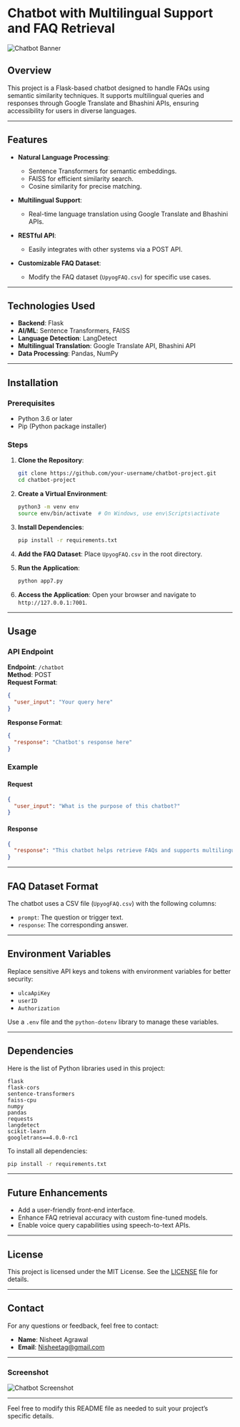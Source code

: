
# Chatbot with Multilingual Support and FAQ Retrieval

![Chatbot Banner](https://img.freepik.com/free-vector/voice-assistant-abstract-concept-vector-illustration_335657-3969.jpg)

## Overview

This project is a Flask-based chatbot designed to handle FAQs using semantic similarity techniques. It supports multilingual queries and responses through Google Translate and Bhashini APIs, ensuring accessibility for users in diverse languages.

---

## Features

- **Natural Language Processing**:
  - Sentence Transformers for semantic embeddings.
  - FAISS for efficient similarity search.
  - Cosine similarity for precise matching.
  
- **Multilingual Support**:
  - Real-time language translation using Google Translate and Bhashini APIs.
  
- **RESTful API**:
  - Easily integrates with other systems via a POST API.

- **Customizable FAQ Dataset**:
  - Modify the FAQ dataset (`UpyogFAQ.csv`) for specific use cases.

---

## Technologies Used

- **Backend**: Flask
- **AI/ML**: Sentence Transformers, FAISS
- **Language Detection**: LangDetect
- **Multilingual Translation**: Google Translate API, Bhashini API
- **Data Processing**: Pandas, NumPy

---

## Installation

### Prerequisites

- Python 3.6 or later
- Pip (Python package installer)

### Steps

1. **Clone the Repository**:
   ```bash
   git clone https://github.com/your-username/chatbot-project.git
   cd chatbot-project
   ```

2. **Create a Virtual Environment**:
   ```bash
   python3 -m venv env
   source env/bin/activate  # On Windows, use env\Scripts\activate
   ```

3. **Install Dependencies**:
   ```bash
   pip install -r requirements.txt
   ```

4. **Add the FAQ Dataset**:
   Place `UpyogFAQ.csv` in the root directory.

5. **Run the Application**:
   ```bash
   python app7.py
   ```

6. **Access the Application**:
   Open your browser and navigate to `http://127.0.0.1:7001`.

---

## Usage

### API Endpoint

**Endpoint**: `/chatbot`  
**Method**: POST  
**Request Format**:
```json
{
  "user_input": "Your query here"
}
```

**Response Format**:
```json
{
  "response": "Chatbot's response here"
}
```

### Example

#### Request
```json
{
  "user_input": "What is the purpose of this chatbot?"
}
```

#### Response
```json
{
  "response": "This chatbot helps retrieve FAQs and supports multilingual queries."
}
```

---

## FAQ Dataset Format

The chatbot uses a CSV file (`UpyogFAQ.csv`) with the following columns:

- `prompt`: The question or trigger text.
- `response`: The corresponding answer.

---

## Environment Variables

Replace sensitive API keys and tokens with environment variables for better security:

- `ulcaApiKey`
- `userID`
- `Authorization`

Use a `.env` file and the `python-dotenv` library to manage these variables.

---

## Dependencies

Here is the list of Python libraries used in this project:

```plaintext
flask
flask-cors
sentence-transformers
faiss-cpu
numpy
pandas
requests
langdetect
scikit-learn
googletrans==4.0.0-rc1
```

To install all dependencies:
```bash
pip install -r requirements.txt
```

---

## Future Enhancements

- Add a user-friendly front-end interface.
- Enhance FAQ retrieval accuracy with custom fine-tuned models.
- Enable voice query capabilities using speech-to-text APIs.

---


## License

This project is licensed under the MIT License. See the [LICENSE](LICENSE) file for details.

---

## Contact

For any questions or feedback, feel free to contact:

- **Name**: Nisheet Agrawal  
- **Email**: [Nisheetag@gmail.com](mailto:Nisheetag@gmail.com)  

---

### Screenshot

![Chatbot Screenshot](https://via.placeholder.com/800x400?text=Chatbot+UI+Screenshot)

---

Feel free to modify this README file as needed to suit your project’s specific details.
